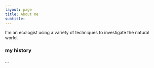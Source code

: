 ```yaml
---
layout: page
title: About me
subtitle: 
---
```


I'm an ecologist using a variety of techniques to investigate the natural world.

### my history

...
